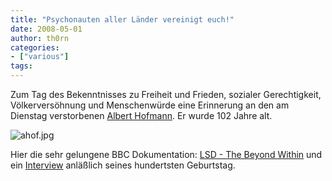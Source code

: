 ```yaml
---
title: "Psychonauten aller Länder vereinigt euch!"
date: 2008-05-01
author: th0rn
categories:
- ["various"]
tags:
---
```

Zum Tag des Bekenntnisses zu Freiheit und Frieden, sozialer Gerechtigkeit, Völkerversöhnung und Menschenwürde eine Erinnerung an den am Dienstag verstorbenen <a href="http://de.wikipedia.org/wiki/Albert_Hofmann" target="_blank">Albert Hofmann</a>. Er wurde 102 Jahre alt.

<img src="/blog/wp-content/uploads/2008/05/ahof.jpg" alt="ahof.jpg" />

Hier die sehr gelungene BBC Dokumentation: <a href="http://www.youtube.com/watch?v=Zzq_sBsjbAU">LSD - The Beyond Within</a> und ein <a href="http://www.heise.de/tp/r4/artikel/21/21746/1.html">Interview</a> anläßlich seines hundertsten Geburtstag.